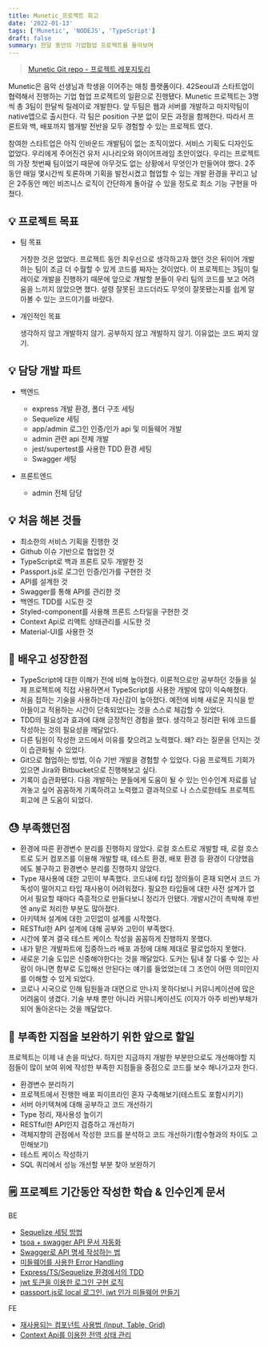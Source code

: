 ```yaml
---
title: Munetic_프로젝트 회고
date: '2022-01-13'
tags: ['Munetic', 'NODEJS', 'TypeScript']
draft: false
summary: 한달 동안의 기업협업 프로젝트를 돌아보며
---
```


> [Munetic Git repo - 프로젝트 레포지토리](https://github.com/innovationacademy-kr/slabs-munetic)

Munetic은 음악 선생님과 학생을 이어주는 매칭 플랫폼이다. 42Seoul과 스타트업이 협력해서 진행하는 기업 협업 프로젝트의 일환으로 진행됐다. Munetic 프로젝트는 3명씩 총 3팀이 한달씩 릴레이로 개발한다. 앞 두팀은 웹과 서버를 개발하고 마지막팀이 native앱으로 출시한다. 각 팀은 position 구분 없이 모든 과정을 함께한다. 따라서 프론트와 백, 배포까지 웹개발 전반을 모두 경험할 수 있는 프로젝트 였다.

참여한 스타트업은 아직 인바운드 개발팀이 없는 조직이었다. 서비스 기획도 디자인도 없었다. 우리에게 주어진건 유저 시나리오와 와이어프레임 초안이었다. 우리는 프로젝트의 가장 첫번째 팀이었기 때문에 아무것도 없는 상황에서 무엇인가 만들어야 했다. 2주동안 매일 몇시간씩 토론하며 기획을 발전시켰고 협업할 수 있는 개발 환경을 꾸리고 남은 2주동안 메인 비즈니스 로직이 간단하게 돌아갈 수 있을 정도로 최소 기능 구현을 마쳤다.

## 💡 프로젝트 목표

- 팀 목표

  거창한 것은 없었다. 프로젝트 동안 최우선으로 생각하고자 했던 것은 뒤이어 개발하는 팀이 조금 더 수월할 수 있게 코드를 짜자는 것이었다. 이 프로젝트는 3팀이 릴레이로 개발을 진행하기 때문에 앞으로 개발할 분들이 우리 팀의 코드를 보고 어려움을 느끼지 않았으면 했다. 설령 잘못된 코드더라도 무엇이 잘못됐는지를 쉽게 알아볼 수 있는 코드이기를 바랐다.

- 개인적인 목표

  생각하지 않고 개발하지 않기. 공부하지 않고 개발하지 않기. 이유없는 코드 짜지 않기.

## 💡 담당 개발 파트

- 백엔드

  - express 개발 환경, 폴더 구조 세팅
  - Sequelize 세팅
  - app/admin 로그인 인증/인가 api 및 미들웨어 개발
  - admin 관련 api 전체 개발
  - jest/supertest를 사용한 TDD 환경 세팅
  - Swagger 세팅

- 프론트엔드
  - admin 전체 담당

## 💡 처음 해본 것들

- 최소한의 서비스 기획을 진행한 것
- Github 이슈 기반으로 협업한 것
- TypeScript로 백과 프론트 모두 개발한 것
- Passport.js로 로그인 인증/인가를 구현한 것
- API를 설계한 것
- Swagger를 통해 API를 관리한 것
- 백엔드 TDD를 시도한 것
- Styled-component를 사용해 프론트 스타일을 구현한 것
- Context Api로 리액트 상태관리를 시도한 것
- Material-UI를 사용한 것

## 🚀 배우고 성장한점

- TypeScript에 대한 이해가 전에 비해 높아졌다. 이론적으로만 공부하던 것들을 실제 프로젝트에 직접 사용하면서 TypeScript를 사용한 개발에 많이 익숙해졌다.
- 처음 접하는 기술을 사용하는데 자신감이 높아졌다. 예전에 비해 새로운 지식을 받아들이고 적용하는 시간이 단축되었다는 것을 스스로 체감할 수 있었다.
- TDD의 필요성과 효과에 대해 긍정적인 경험을 했다. 생각하고 정리한 뒤에 코드를 작성하는 것의 필요성을 깨달았다.
- 다른 팀원이 작성한 코드에서 이유를 찾으려고 노력했다. 왜? 라는 질문을 던지는 것이 습관화될 수 있었다.
- Git으로 협업하는 방법, 이슈 기반 개발을 경험할 수 있었다. 다음 프로젝트 기회가 있으면 Jira와 Bitbucket으로 진행해보고 싶다.
- 기록이 습관화됐다. 다음 개발하는 분들에게 도움이 될 수 있는 인수인계 자료를 남겨놓고 싶어 꼼꼼하게 기록하려고 노력했고 결과적으로 나 스스로한테도 프로젝트 회고에 큰 도움이 되었다.

## 😓 부족했던점

- 환경에 따른 환경변수 분리를 진행하지 않았다. 로컬 호스트로 개발할 때, 로컬 호스트로 도커 컴포즈를 이용해 개발할 때, 테스트 환경, 배포 환경 등 환경이 다양했음에도 불구하고 환경변수 분리를 진행하지 않았다.
- Type 재사용에 대한 고민이 부족했다. 코드내에 타입 정의들이 혼재 되면서 코드 가독성이 떨어지고 타입 재사용이 어려워졌다. 필요한 타입들에 대한 사전 설계가 없어서 필요할 때마다 즉흥적으로 만들다보니 정리가 안됐다. 개발시간이 촉박해 후반엔 any로 처리한 부분도 많아졌다.
- 아키텍쳐 설계에 대한 고민없이 설계를 시작했다.
- RESTful한 API 설계에 대해 공부와 고민이 부족했다.
- 시간에 쫓겨 결국 테스트 케이스 작성을 꼼꼼하게 진행하지 못했다.
- 내가 맡은 개발파트에 집중하느라 배포 과정에 대해 제대로 팔로업하지 못했다.
- 새로운 기술 도입은 신중해야한다는 것을 깨달았다. 도커는 팀내 잘 다룰 수 있는 사람이 아니면 함부로 도입해선 안된다는 얘기를 들었었는데 그 조언이 어떤 의미인지를 이해할 수 있게 되었다.
- 코로나 시국으로 인해 팀원들과 대면으로 만나지 못하다보니 커뮤니케이션에 많은 어려움이 생겼다. 기술 부채 뿐만 아니라 커뮤니케이션도 (이자가 아주 비싼)부채가 되어 돌아온다는 것을 깨달았다.

## 💪 부족한 지점을 보완하기 위한 앞으로 할일

프로젝트는 이제 내 손을 떠났다. 하지만 지금까지 개발한 부분만으로도 개선해야할 지점들이 많이 보여 위에 작성한 부족한 지점들을 중점으로 코드를 보수 해나가고자 한다.

- 환경변수 분리하기
- 프로젝트에서 진행한 배포 파이프라인 혼자 구축해보기(테스트도 포함시키기)
- 서버 아키텍쳐에 대해 공부하고 코드 개선하기
- Type 정리, 재사용성 높이기
- RESTful한 API인지 검증하고 개선하기
- 객체지향의 관점에서 작성한 코드를 분석하고 코드 개선하기(함수형과의 차이도 고민해보기)
- 테스트 케이스 작성하기
- SQL 쿼리에서 성능 개선할 부분 찾아 보완하기

## 🗒 프로젝트 기간동안 작성한 학습 & 인수인계 문서

BE

- [Sequelize 세팅 방법](https://chaeinp.vercel.app/blog/Nodejs/11_Sequelize%20Setting)
- [tsoa + swagger API 문서 자동화](https://chaeinp.vercel.app/blog/Nodejs/10_tsoa+swqgger)
- [Swagger로 API 명세 작성하는 법](https://chaeinp.vercel.app/blog/Nodejs/10_tsoa+swqgger)
- [미들웨어를 사용한 Error Handling]()
- [Express/TS/Sequelize 환경에서의 TDD]()
- [jwt 토큰을 이용한 로그인 구현 로직]()
- [passport.js로 local 로그인, jwt 인가 미들웨어 만들기]()

FE

- [재사용되는 컴포넌트 사용법 (Input, Table, Grid)]()
- [Context Api를 이용한 전역 상태 관리]()
